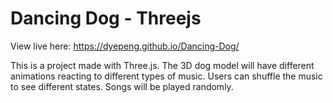 # Dancing Dog - Threejs

View live here: https://dyepeng.github.io/Dancing-Dog/

This is a project made with Three.js. The 3D dog model will have different animations reacting to different types of music. Users can shuffle the music to see different states. Songs will be played randomly.

